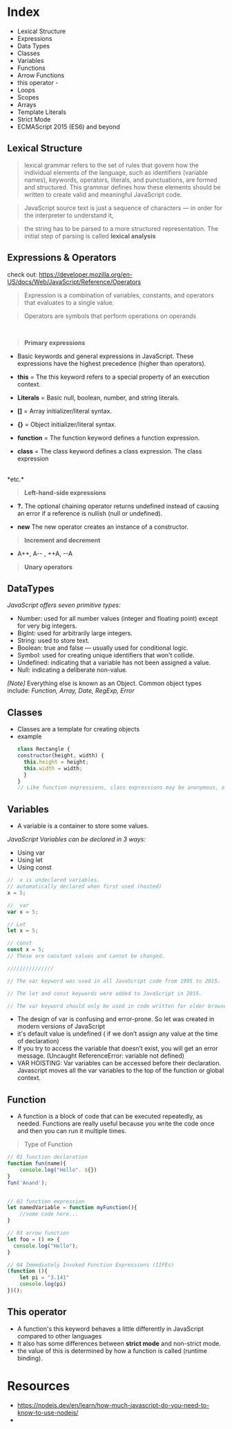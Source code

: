 # Index
- Lexical Structure
- Expressions
- Data Types
- Classes
- Variables
- Functions 
- Arrow Functions
- this operator -
- Loops
- Scopes
- Arrays
- Template Literals
- Strict Mode
- ECMAScript 2015 (ES6) and beyond


## Lexical Structure

> lexical grammar refers to the set of rules that govern how the individual elements of the language, such as identifiers (variable names), keywords, operators, literals, and punctuations, are formed and structured. This grammar defines how these elements should be written to create valid and meaningful JavaScript code.

> JavaScript source text is just a sequence of characters — in order for the interpreter to understand it,

> the string has to be parsed to a more structured representation. The initial step of parsing is called **lexical analysis**

## Expressions & Operators

check out: https://developer.mozilla.org/en-US/docs/Web/JavaScript/Reference/Operators

> Expression is a combination of variables, constants, and operators that evaluates to a single value.

> Operators are symbols that perform operations on operands

<br/>

> **Primary expressions**

- Basic keywords and general expressions in JavaScript. These expressions have the highest precedence (higher than operators).

- **this** = 
The this keyword refers to a special property of an execution context.

- **Literals** =
Basic null, boolean, number, and string literals.

- **[]** =
Array initializer/literal syntax.

- **{}** =
Object initializer/literal syntax.

- **function** =
The function keyword defines a function expression.

- **class** =
The class keyword defines a class expression.  The class expression
<br/>
*etc.*

> **Left-hand-side expressions**

- **?.**
The optional chaining operator returns undefined instead of causing an error if a reference is nullish (null or undefined).

- **new**
The new operator creates an instance of a constructor.


> **Increment and decrement**

- A++, A-- , ++A, --A


> **Unary operators**


## DataTypes

*JavaScript offers seven primitive types:*

- Number: used for all number values (integer and floating point) except for very big integers.
- BigInt: used for arbitrarily large integers.
- String: used to store text.
- Boolean: true and false — usually used for conditional logic.
- Symbol: used for creating unique identifiers that won't collide.
- Undefined: indicating that a variable has not been assigned a value.
- Null: indicating a deliberate non-value.

*[Note]* Everything else is known as an Object. Common object types include: *Function, Array, Date, RegExp, Error*

## Classes

- Classes are a template for creating objects
- example
  ```javascript
  class Rectangle {
  constructor(height, width) {
    this.height = height;
    this.width = width;
    }
  }
  // Like function expressions, class expressions may be anonymous, or have a name that's different from the variable that it's assigned to. However, unlike function declarations, 
  ```


## Variables
- A variable is a container to store some values.

*JavaScript Variables can be declared in 3 ways:*
* Using var
* Using let
* Using const

```javascript
//  x is undeclared variables.
// automatically declared when first used (hosted)
x = 5;

//  var
var x = 5;

// Let 
let x = 5;

// const
const x = 5;
// These are constant values and cannot be changed.

///////////////

// The var keyword was used in all JavaScript code from 1995 to 2015.

// The let and const keywords were added to JavaScript in 2015.

// The var keyword should only be used in code written for older browsers.

```

- The design of var is confusing and error-prone. So let was created in modern versions of JavaScript
- it's default value is undefined ( if we don’t assign any value at the time of declaration)
- If you try to access the variable that doesn’t exist, you will get an error message. (Uncaught ReferenceError: variable not defined)
- VAR HOISTING: Var variables can be accessed before their declaration. Javascript moves all the var variables to the top of the function or global context.



## Function
- A function is a block of code that can be executed repeatedly, as needed. Functions are really useful because you write the code once and then you can run it multiple times.

> Type of Function
```JavaScript
// 01 function declaration
function fun(name){
    console.log("Hello". ${})
}
fun('Anand');


// 02 function expression
let namedVariable = function myFunction(){
	//some code here...
}

// 03 arrow function
let foo = () => {
  console.log("Hello");
}

// 04 Immediately Invoked Function Expressions (IIFEs)
(function (){
	let pi = "3.141"
    console.log(pi)
})();

```


## This operator

- A function's this keyword behaves a little differently in JavaScript compared to other languages
- It also has some differences between **strict mode** and non-strict mode.
- the value of this is determined by how a function is called (runtime binding).









# Resources
- https://nodejs.dev/en/learn/how-much-javascript-do-you-need-to-know-to-use-nodejs/
- 